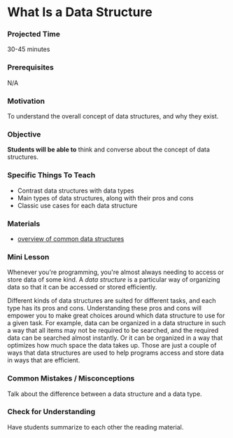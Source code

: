 # What Is a Data Structure

### Projected Time
30-45 minutes

### Prerequisites
N/A

### Motivation
To understand the overall concept of data structures, and why they exist.

### Objective
**Students will be able to** think and converse about the concept of data structures.

### Specific Things To Teach
- Contrast data structures with data types
- Main types of data structures, along with their pros and cons
- Classic use cases for each data structure

### Materials

- [overview of common data structures](https://www.topcoder.com/community/data-science/data-science-tutorials/data-structures/)

### Mini Lesson

Whenever you're programming, you're almost always needing to access or store data of some kind. A *data structure* is a particular way of organizing data so that it can be accessed or stored efficiently.

Different kinds of data structures are suited for different tasks, and each type has its pros and cons. Understanding these pros and cons will empower you to make great choices around which data structure to use for a given task. For example, data can be organized in a data structure in such a way that all items may not be required to be searched, and the required data can be searched almost instantly. Or it can be organized in a way that optimizes how much space the data takes up. Those are just a couple of ways that data structures are used to help programs access and store data in ways that are efficient.

### Common Mistakes / Misconceptions

Talk about the difference between a data structure and a data type.

### Check for Understanding

Have students summarize to each other the reading material.
